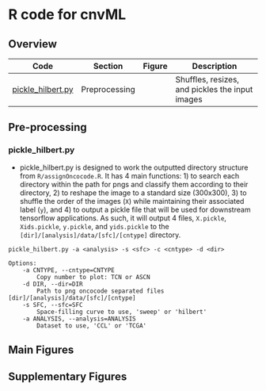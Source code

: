 # R code for cnvML
## Overview

| Code | Section | Figure | Description |
|------|------|------|------|
| <a href="#pickle_hilbertpy">pickle_hilbert.py</a> | Preprocessing |  | Shuffles, resizes, and pickles the input images |


## Pre-processing
### pickle_hilbert.py
* pickle_hilbert.py is designed to work the outputted directory structure from `R/assignOncocode.R`. It has 4 main functions: 1) to search each directory within the path for pngs and classify them according to their directory, 2) to reshape the image to a standard size (300x300), 3) to shuffle the order of the images (`X`) while maintaining their associated label (`y`), and 4) to output a pickle file that will be used for downstream tensorflow applications. As such, it will output 4 files, `X.pickle`, `Xids.pickle`, `y.pickle`, and `yids.pickle` to the `[dir]/[analysis]/data/[sfc]/[cntype]` directory.

```
pickle_hilbert.py -a <analysis> -s <sfc> -c <cntype> -d <dir>

Options:
	-a CNTYPE, --cntype=CNTYPE
		Copy number to plot: TCN or ASCN
	-d DIR, --dir=DIR
		Path to png oncocode separated files [dir]/[analysis]/data/[sfc]/[cntype]
	-s SFC, --sfc=SFC
		Space-filling curve to use, 'sweep' or 'hilbert'
	-a ANALYSIS, --analysis=ANALYSIS
		Dataset to use, 'CCL' or 'TCGA'

```

## Main Figures

## Supplementary Figures
